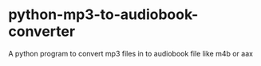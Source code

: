 # python-mp3-to-audiobook-converter
A python program to convert mp3 files in to audiobook file like m4b or aax

